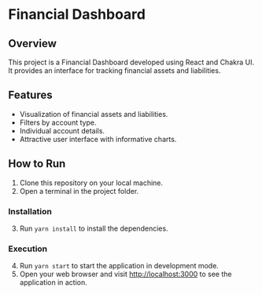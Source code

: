 # Financial Dashboard

## Overview
This project is a Financial Dashboard developed using React and Chakra UI. It provides an interface for tracking financial assets and liabilities.

## Features
- Visualization of financial assets and liabilities.
- Filters by account type.
- Individual account details.
- Attractive user interface with informative charts.

## How to Run
1. Clone this repository on your local machine.
2. Open a terminal in the project folder.

### Installation
3. Run `yarn install` to install the dependencies.

### Execution
4. Run `yarn start` to start the application in development mode.
5. Open your web browser and visit [http://localhost:3000](http://localhost:3000) to see the application in action.


